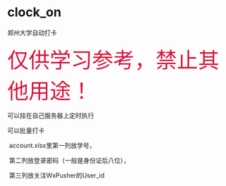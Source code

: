 # clock_on
 郑州大学自动打卡

<font color=#dc143c size=72>仅供学习参考，禁止其他用途！</font>

可以挂在自己服务器上定时执行

可以批量打卡

​	account.xlsx里第一列放学号，

​	第二列放登录密码（一般是身份证后八位），

​	第三列放关注WxPusher的User_id
